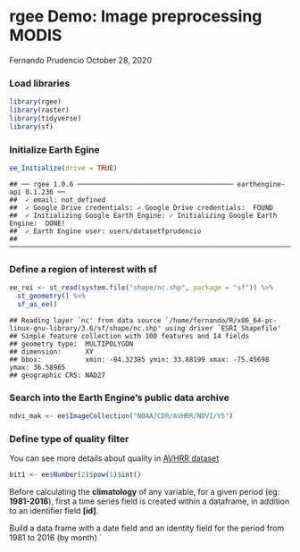 rgee Demo: Image preprocessing MODIS
================
Fernando Prudencio
October 28, 2020

### Load libraries

``` r
library(rgee)
library(raster)
library(tidyverse)
library(sf)
```

### Initialize Earth Egine

``` r
ee_Initialize(drive = TRUE)
```

    ## ── rgee 1.0.6 ─────────────────────────────────────── earthengine-api 0.1.236 ── 
    ##  ✓ email: not_defined
    ##  ✓ Google Drive credentials: ✓ Google Drive credentials:  FOUND
    ##  ✓ Initializing Google Earth Engine: ✓ Initializing Google Earth Engine:  DONE!
    ##  ✓ Earth Engine user: users/datasetfprudencio 
    ## ────────────────────────────────────────────────────────────────────────────────

### Define a region of interest with sf

``` r
ee_roi <- st_read(system.file("shape/nc.shp", package = "sf")) %>%
  st_geometry() %>%
  sf_as_ee()
```

    ## Reading layer `nc' from data source `/home/fernando/R/x86_64-pc-linux-gnu-library/3.6/sf/shape/nc.shp' using driver `ESRI Shapefile'
    ## Simple feature collection with 100 features and 14 fields
    ## geometry type:  MULTIPOLYGON
    ## dimension:      XY
    ## bbox:           xmin: -84.32385 ymin: 33.88199 xmax: -75.45698 ymax: 36.58965
    ## geographic CRS: NAD27

### Search into the Earth Engine’s public data archive

``` r
ndvi_mak <- ee$ImageCollection("NOAA/CDR/AVHRR/NDVI/V5")
```

### Define type of quality filter

You can see more details about quality in [AVHRR
dataset](https://developers.google.com/earth-engine/datasets/catalog/NOAA_CDR_AVHRR_NDVI_V5)

``` r
bit1 <- ee$Number(2)$pow(1)$int()
```

Before calculating the **climatology** of any variable, for a given
period (eg: **1981-2016**), first a time series field is created within
a dataframe, in addition to an identifier field **\[id\]**.

Build a data frame with a date field and an identity field for the
period from 1981 to 2016 (by month) \`
